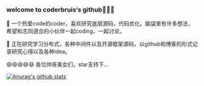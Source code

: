 
### welcome to coderbruis‘s github👋👋👋

👋 一个热爱code的coder，喜欢研究底层源码，代码优化。脑袋里有许多想法，希望和志同道合的小伙伴一起coding，一起讨论。

🌱 正在研究学习分布式，各种中间件以及开源框架源码，以github和博客的形式记录研究心得以及各种idea。

😄😄😄😄😄  各位帅哥美女们，star支持下...

[![Anurag's github stats](https://github-readme-stats.vercel.app/api?username=coderbruis&show_icons=true&theme=dark)](https://github.com/anuraghazra/github-readme-stats)

<!--
**coderbruis/coderbruis** is a ✨ _special_ ✨ repository because its `README.md` (this file) appears on your GitHub profile.

Here are some ideas to get you started:

- 🔭 I’m currently working on ...
- 🌱 I’m currently learning ...
- 👯 I’m looking to collaborate on ...
- 🤔 I’m looking for help with ...
- 💬 Ask me about ...
- 📫 How to reach me: ...
- 😄 Pronouns: ...
- ⚡ Fun fact: ...
-->
